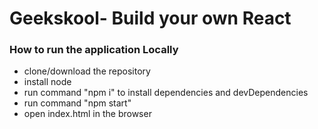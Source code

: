 # Geekskool- Build your own React

### How to run the application Locally

* clone/download the repository
* install node
* run command "npm i" to install dependencies and devDependencies
* run command "npm start" 
* open index.html in the browser


